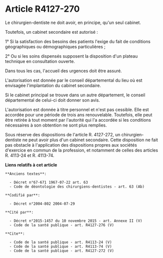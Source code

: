 # Article R4127-270

Le chirurgien-dentiste ne doit avoir, en principe, qu'un seul cabinet.

Toutefois, un cabinet secondaire est autorisé :

1° Si la satisfaction des besoins des patients l'exige du fait de conditions géographiques ou démographiques particulières ;

2° Ou si les soins dispensés supposent la disposition d'un plateau technique en consultation ouverte.

Dans tous les cas, l'accueil des urgences doit être assuré.

L'autorisation est donnée par le conseil départemental du lieu où est envisagée l'implantation du cabinet secondaire.

Si le cabinet principal se trouve dans un autre département, le conseil départemental de celui-ci doit donner son avis.

L'autorisation est donnée à titre personnel et n'est pas cessible. Elle est accordée pour une période de trois ans
renouvelable. Toutefois, elle peut être retirée à tout moment par l'autorité qui l'a accordée si les conditions nécessaires à
son obtention ne sont plus remplies.

Sous réserve des dispositions de l'article R. 4127-272, un chirurgien-dentiste ne peut avoir plus d'un cabinet secondaire.
Cette disposition ne fait pas obstacle à l'application des dispositions propres aux sociétés d'exercice en commun de la
profession, et notamment de celles des articles R. 4113-24 et R. 4113-74.

**Liens relatifs à cet article**

	**Anciens textes**:

	  - Décret n°67-671 1967-07-22 art. 63
	  - Code de déontologie des chirurgiens-dentistes - art. 63 (Ab)

	**Codifié par**:

	  - Décret n°2004-802 2004-07-29

	**Cité par**:

	  - Décret n°2015-1457 du 10 novembre 2015 - art. Annexe II (V)
	  - Code de la santé publique - art. R4127-276 (V)

	**Cite**:

	  - Code de la santé publique - art. R4113-24 (V)
	  - Code de la santé publique - art. R4113-74 (V)
	  - Code de la santé publique - art. R4127-272 (V)
